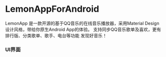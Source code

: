 # LemonAppForAndroid
LemonApp 是一款开源的基于QQ音乐的在线音乐播放器，采用Material Design设计风格，带给你原生Android App的体验。
支持同步QQ音乐歌单及喜欢，更有排行版、分类歌单、歌手、电台等功能 发现好音乐！

### UI界面

